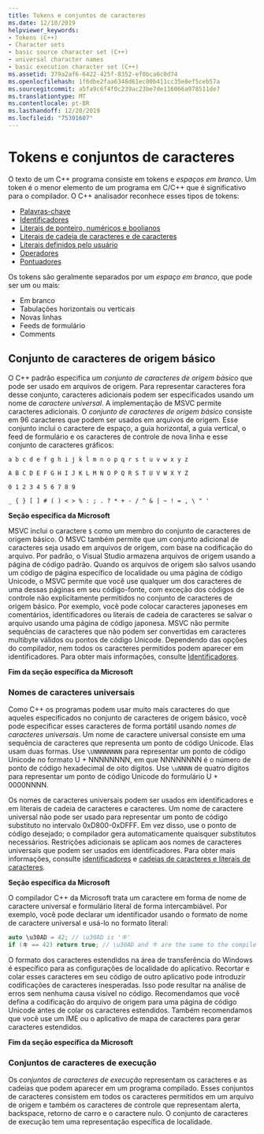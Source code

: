```yaml
---
title: Tokens e conjuntos de caracteres
ms.date: 12/10/2019
helpviewer_keywords:
- Tokens (C++)
- Character sets
- basic source character set (C++)
- universal character names
- basic execution character set (C++)
ms.assetid: 379a2af6-6422-425f-8352-ef0bca6c0d74
ms.openlocfilehash: 1f6dbe2faa6348d61ec00b411cc35e8ef5ceb57a
ms.sourcegitcommit: a5fa9c6f4f0c239ac23be7de116066a978511de7
ms.translationtype: MT
ms.contentlocale: pt-BR
ms.lasthandoff: 12/20/2019
ms.locfileid: "75301607"
---
```

# <a name="tokens-and-character-sets"></a>Tokens e conjuntos de caracteres

O texto de um C++ programa consiste em tokens e *espaços em branco*. Um token é o menor elemento de um programa em C/C++ que é significativo para o compilador. O C++ analisador reconhece esses tipos de tokens:

- [Palavras-chave](../cpp/keywords-cpp.md)
- [Identificadores](../cpp/identifiers-cpp.md)
- [Literais de ponteiro, numéricos e boolianos](../cpp/numeric-boolean-and-pointer-literals-cpp.md)
- [Literais de cadeia de caracteres e de caracteres](../cpp/string-and-character-literals-cpp.md)
- [Literais definidos pelo usuário](../cpp/user-defined-literals-cpp.md)
- [Operadores](../cpp/cpp-built-in-operators-precedence-and-associativity.md)
- [Pontuadores](../cpp/punctuators-cpp.md)

Os tokens são geralmente separados por um *espaço em branco*, que pode ser um ou mais:

- Em branco
- Tabulações horizontais ou verticais
- Novas linhas
- Feeds de formulário
- Comments

## <a name="basic-source-character-set"></a>Conjunto de caracteres de origem básico

O C++ padrão especifica um *conjunto de caracteres de origem básico* que pode ser usado em arquivos de origem. Para representar caracteres fora desse conjunto, caracteres adicionais podem ser especificados usando um nome de *caractere universal*. A implementação de MSVC permite caracteres adicionais. O *conjunto de caracteres de origem básico* consiste em 96 caracteres que podem ser usados em arquivos de origem. Esse conjunto inclui o caractere de espaço, a guia horizontal, a guia vertical, o feed de formulário e os caracteres de controle de nova linha e esse conjunto de caracteres gráficos:

`a b c d e f g h i j k l m n o p q r s t u v w x y z`

`A B C D E F G H I J K L M N O P Q R S T U V W X Y Z`

`0 1 2 3 4 5 6 7 8 9`

`_ { } [ ] # ( ) < > % : ; . ? * + - / ^ & | ~ ! = , \ " '`

**Seção específica da Microsoft**

MSVC inclui o caractere `$` como um membro do conjunto de caracteres de origem básico. O MSVC também permite que um conjunto adicional de caracteres seja usado em arquivos de origem, com base na codificação do arquivo. Por padrão, o Visual Studio armazena arquivos de origem usando a página de código padrão. Quando os arquivos de origem são salvos usando um código de página específico de localidade ou uma página de código Unicode, o MSVC permite que você use qualquer um dos caracteres de uma dessas páginas em seu código-fonte, com exceção dos códigos de controle não explicitamente permitidos no conjunto de caracteres de origem básico. Por exemplo, você pode colocar caracteres japoneses em comentários, identificadores ou literais de cadeia de caracteres se salvar o arquivo usando uma página de código japonesa. MSVC não permite sequências de caracteres que não podem ser convertidas em caracteres multibyte válidos ou pontos de código Unicode. Dependendo das opções do compilador, nem todos os caracteres permitidos podem aparecer em identificadores. Para obter mais informações, consulte [Identificadores](../cpp/identifiers-cpp.md).

**Fim da seção específica da Microsoft**

### <a name="universal-character-names"></a>Nomes de caracteres universais

Como C++ os programas podem usar muito mais caracteres do que aqueles especificados no conjunto de caracteres de origem básico, você pode especificar esses caracteres de forma portátil usando *nomes de caracteres universais*. Um nome de caractere universal consiste em uma sequência de caracteres que representa um ponto de código Unicode.  Elas usam duas formas. Use `\UNNNNNNNN` para representar um ponto de código Unicode no formato U + NNNNNNNN, em que NNNNNNNN é o número de ponto de código hexadecimal de oito dígitos. Use `\uNNNN` de quatro dígitos para representar um ponto de código Unicode do formulário U + 0000NNNN.

Os nomes de caracteres universais podem ser usados em identificadores e em literais de cadeia de caracteres e caracteres. Um nome de caractere universal não pode ser usado para representar um ponto de código substituto no intervalo 0xD800-0xDFFF. Em vez disso, use o ponto de código desejado; o compilador gera automaticamente quaisquer substitutos necessários. Restrições adicionais se aplicam aos nomes de caracteres universais que podem ser usados em identificadores. Para obter mais informações, consulte [identificadores](../cpp/identifiers-cpp.md) e [cadeias de caracteres e literais de caracteres](../cpp/string-and-character-literals-cpp.md).

**Seção específica da Microsoft**

O compilador C++ da Microsoft trata um caractere em forma de nome de caractere universal e formulário literal de forma intercambiável. Por exemplo, você pode declarar um identificador usando o formato de nome de caractere universal e usá-lo no formato literal:

```cpp
auto \u30AD = 42; // \u30AD is 'キ'
if (キ == 42) return true; // \u30AD and キ are the same to the compiler
```

O formato dos caracteres estendidos na área de transferência do Windows é específico para as configurações de localidade do aplicativo. Recortar e colar esses caracteres em seu código de outro aplicativo pode introduzir codificações de caracteres inesperadas. Isso pode resultar na análise de erros sem nenhuma causa visível no código. Recomendamos que você defina a codificação do arquivo de origem para uma página de código Unicode antes de colar os caracteres estendidos. Também recomendamos que você use um IME ou o aplicativo de mapa de caracteres para gerar caracteres estendidos.

**Fim da seção específica da Microsoft**

### <a name="execution-character-sets"></a>Conjuntos de caracteres de execução

Os *conjuntos de caracteres de execução* representam os caracteres e as cadeias que podem aparecer em um programa compilado. Esses conjuntos de caracteres consistem em todos os caracteres permitidos em um arquivo de origem e também os caracteres de controle que representam alerta, backspace, retorno de carro e o caractere nulo. O conjunto de caracteres de execução tem uma representação específica de localidade.
